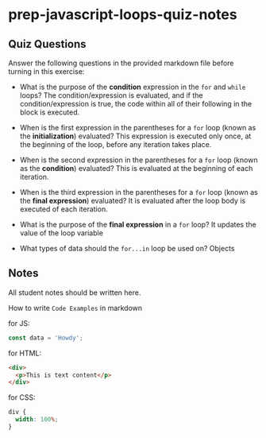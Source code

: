 # prep-javascript-loops-quiz-notes

## Quiz Questions

Answer the following questions in the provided markdown file before turning in this exercise:

- What is the purpose of the **condition** expression in the `for` and `while` loops?
  The condition/expression is evaluated, and if the condition/expression is true, the code within all of their following in the block is executed.

- When is the first expression in the parentheses for a `for` loop (known as the **initialization**) evaluated?
  This expression is executed only once, at the beginning of the loop, before any iteration takes place.

- When is the second expression in the parentheses for a `for` loop (known as the **condition**) evaluated?
  This is evaluated at the beginning of each iteration.

- When is the third expression in the parentheses for a `for` loop (known as the **final expression**) evaluated?
  It is evaluated after the loop body is executed of each iteration.

- What is the purpose of the **final expression** in a `for` loop?
  It updates the value of the loop variable

- What types of data should the `for...in` loop be used on?
  Objects

## Notes

All student notes should be written here.

How to write `Code Examples` in markdown

for JS:

```javascript
const data = 'Howdy';
```

for HTML:

```html
<div>
  <p>This is text content</p>
</div>
```

for CSS:

```css
div {
  width: 100%;
}
```
